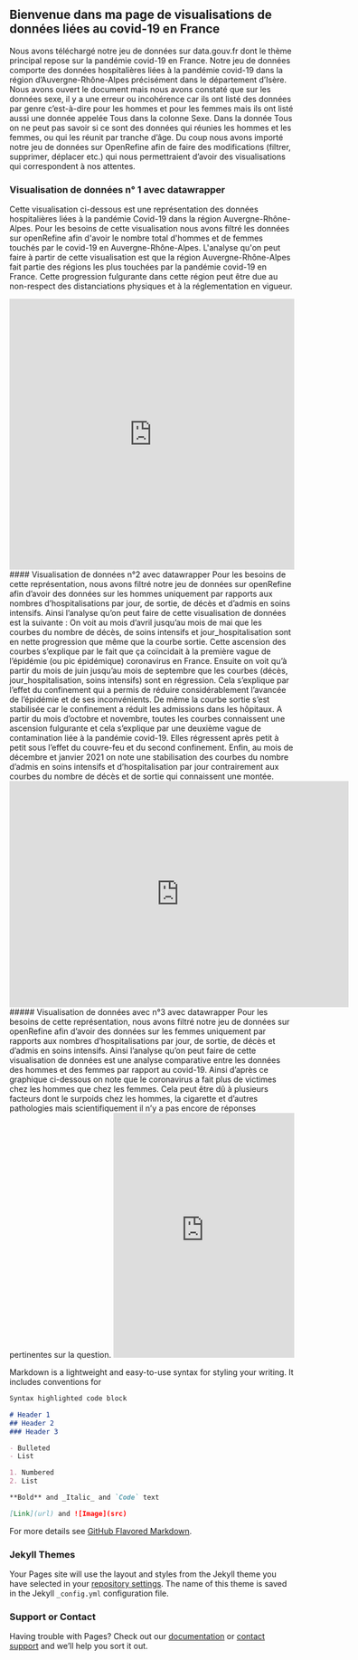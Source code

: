 ## Bienvenue dans ma page de visualisations de données liées au covid-19 en France
Nous avons téléchargé notre jeu de données sur data.gouv.fr dont le thème principal repose sur la pandémie covid-19 en France. Notre jeu de données comporte des données hospitalières liées à la pandémie covid-19 dans la région d’Auvergne-Rhône-Alpes précisément dans le département d’Isère. Nous avons ouvert le document mais nous avons constaté que sur les données sexe, il y a une erreur ou incohérence car ils ont listé des données par genre c’est-à-dire pour les hommes et pour les femmes mais ils ont listé aussi une donnée appelée Tous dans la colonne Sexe. Dans la donnée Tous on ne peut pas savoir si ce sont des données qui réunies les hommes et les femmes, ou qui les réunit par tranche d’âge. Du coup nous avons importé notre jeu de données sur OpenRefine afin de faire des modifications (filtrer, supprimer, déplacer etc.) qui nous permettraient d’avoir des visualisations qui correspondent à nos attentes. 
### Visualisation de données n° 1 avec datawrapper
Cette visualisation ci-dessous est une représentation des données hospitalières liées à la pandémie Covid-19 dans la région Auvergne-Rhône-Alpes. Pour les besoins de cette visualisation nous avons filtré les données sur openRefine afin d'avoir le nombre total d'hommes et de femmes touchés par le covid-19 en Auvergne-Rhône-Alpes. L'analyse qu'on peut faire à partir de cette visualisation est que la région Auvergne-Rhône-Alpes fait partie des régions les plus touchées par la pandémie covid-19 en France. Cette progression fulgurante dans cette région peut être due au non-respect des distanciations physiques et à la réglementation en vigueur.
<iframe title="[ Diagramme à plusieurs tartes ]" aria-label="chart" id="datawrapper-chart-Mhp7j" src="https://datawrapper.dwcdn.net/Mhp7j/1/" scrolling="no" frameborder="0" style="width: 0; min-width: 100% !important; border: none;" height="479"></iframe><script type="text/javascript">!function(){"use strict";window.addEventListener("message",(function(a){if(void 0!==a.data["datawrapper-height"])for(var e in a.data["datawrapper-height"]){var t=document.getElementById("datawrapper-chart-"+e)||document.querySelector("iframe[src*='"+e+"']");t&&(t.style.height=a.data["datawrapper-height"][e]+"px")}}))}();
</script>
#### Visualisation de données n°2 avec datawrapper
Pour les besoins de cette représentation, nous avons filtré notre jeu de données sur openRefine afin d’avoir des données sur les hommes uniquement par rapports aux nombres d’hospitalisations par jour, de sortie, de décès et d’admis en soins intensifs. Ainsi l’analyse qu’on peut faire de cette visualisation de données est la suivante : On voit au mois d’avril jusqu’au mois de mai que les courbes du nombre de décès, de soins intensifs et jour_hospitalisation sont en nette progression que même que la courbe sortie. Cette ascension des courbes s’explique par le fait que ça coïncidait à la première vague de l’épidémie (ou pic épidémique) coronavirus en France. Ensuite on voit qu’à partir du mois de juin jusqu’au mois de septembre que les courbes (décès, jour_hospitalisation, soins intensifs) sont en régression. Cela s’explique par l’effet du confinement qui a permis de réduire considérablement l’avancée de l’épidémie et de ses inconvénients. De même la courbe sortie s’est stabilisée car le confinement a réduit les admissions dans les hôpitaux. A partir du mois d’octobre et novembre, toutes les courbes connaissent une ascension fulgurante et cela s’explique par une deuxième vague de contamination liée à la pandémie covid-19. Elles régressent après petit à petit sous l’effet du couvre-feu et du second confinement. Enfin, au mois de décembre et janvier 2021 on note une stabilisation des courbes du nombre d’admis en soins intensifs et d’hospitalisation par jour contrairement aux courbes du nombre de décès et de sortie qui connaissent une montée.
<iframe title="[ courbes sur les données hommes ]" aria-label="Interactive line chart" id="datawrapper-chart-LoKZM" src="https://datawrapper.dwcdn.net/LoKZM/1/" scrolling="no" frameborder="0" style="border: none;" width="600" height="400"></iframe>
##### Visualisation de données avec n°3 avec datawrapper
Pour les besoins de cette représentation, nous avons filtré notre jeu de données sur openRefine afin d’avoir des données sur les femmes uniquement par rapports aux nombres d’hospitalisations par jour, de sortie, de décès et d’admis en soins intensifs. Ainsi l’analyse qu’on peut faire de cette visualisation de données est une analyse comparative entre les données des hommes et des femmes par rapport au covid-19. Ainsi d’après ce graphique ci-dessous on note que le coronavirus a fait plus de victimes chez les hommes que chez les femmes. Cela peut être dû à plusieurs facteurs dont le surpoids chez les hommes, la cigarette et d’autres pathologies mais scientifiquement il n’y a pas encore de réponses pertinentes sur la question.
<iframe title="[ Graphique de zone  ]" aria-label="Interactive area chart" id="datawrapper-chart-fgWtY" src="https://datawrapper.dwcdn.net/fgWtY/1/" scrolling="no" frameborder="0" style="border: none;" width="320" height="433"></iframe>



Markdown is a lightweight and easy-to-use syntax for styling your writing. It includes conventions for

```markdown
Syntax highlighted code block

# Header 1
## Header 2
### Header 3

- Bulleted
- List

1. Numbered
2. List

**Bold** and _Italic_ and `Code` text

[Link](url) and ![Image](src)
```

For more details see [GitHub Flavored Markdown](https://guides.github.com/features/mastering-markdown/).

### Jekyll Themes

Your Pages site will use the layout and styles from the Jekyll theme you have selected in your [repository settings](https://github.com/Zale-14/essai/settings). The name of this theme is saved in the Jekyll `_config.yml` configuration file.

### Support or Contact

Having trouble with Pages? Check out our [documentation](https://docs.github.com/categories/github-pages-basics/) or [contact support](https://support.github.com/contact) and we’ll help you sort it out.
